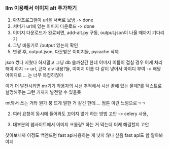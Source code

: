 ### llm 이용해서 이미지 alt 추가하기

1.  확장프로그램이 url을 서버로 보냄 -> done
2.  서버가 url에 있는 이미지 다운로드 -> done
3.  이미지 다운로드가 완료되면, add-alt.py 구동, output.json이 나올 때까지 기다리기
4.  그냥 비동기로 /output 있는지 확인
5.  변경 후, output.json, 다운받은 이미지들, pycache 삭제

json 썼다 지웠다 하지말고 그냥 db 쓸까싶긴 한데
이미지 이름이 겹칠 경우 어케 처리해야 하지
-> url, 근처 div 내용?들, 이미지 이름 다 같이 넣어서 아이디 부여 -> 해당 아이디로 ...
는 너무 복잡하잖아

이거 더 발전시키면 mr기기 착용자의 시선 추적해서
시선 끝에 있는 물체?를 텍스트로 설명해주는 그런 거까지 발전할 수 있을듯

mt와서 쓰는 거라 뭔가 붕 뜨게 말한 거 같긴 한데....
암튼 이런 느낌으로ㄱㄱ

<!-- 1. extension content.js에 async파트 문제 해결 -->

2. 여러 요청이 동시에 들어와도 꼬이지 않게 하는 방법 고안
   -> celery 사용,

3. 대부분의 웹사이트에서 이미지 크롤링? 하는 거 막는데 어케 해결할지 고안

찾아보니까 이정도 백엔드면 fast api사용하는 게 낫지 않나 싶음
fast api도 함 알아봐야지
